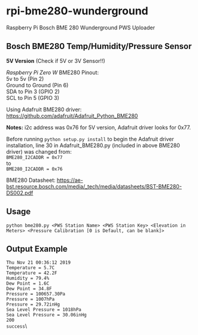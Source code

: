 # rpi-bme280-wunderground
Raspberry Pi Bosch BME 280 Wunderground PWS Uploader


## Bosch BME280 Temp/Humidity/Pressure Sensor
**5V Version** (Check if 5V or 3V Sensor!!)

*Raspberry Pi Zero W* BME280 Pinout:\
5v to 5v (Pin 2)\
Ground to Ground (Pin 6)\
SDA to Pin 3 (GPIO 2)\
SCL to Pin 5 (GPIO 3)

Using Adafruit BME280 driver: https://github.com/adafruit/Adafruit_Python_BME280

**Notes:** i2c address was 0x76 for 5V version, Adafruit driver looks for 0x77.

Before running `python setup.py install` to begin the Adafruit driver installation, line 30 in Adafruit_BME280.py (included in above BME280 driver) was changed from:\
`BME280_I2CADDR = 0x77`\
to\
`BME280_I2CADDR = 0x76`

BME280 Datasheet: https://ae-bst.resource.bosch.com/media/_tech/media/datasheets/BST-BME280-DS002.pdf

## Usage

`python bme280.py <PWS Station Name> <PWS Station Key> <Elevation in Meters> <Pressure Calibration [0 is Default, can be blank]>`

## Output Example
`Thu Nov 21 00:36:12 2019`\
`Temperature = 5.7C`\
`Temperature = 42.2F`\
`Humidity = 79.4%`\
`Dew Point = 1.6C`\
`Dew Point = 34.8F`\
`Pressure = 100657.30Pa`\
`Pressure = 1007hPa`\
`Pressure = 29.72inHg`\
`Sea Level Pressure = 1018hPa`\
`Sea Level Pressure = 30.06inHg`\
`200`\
`success`\
